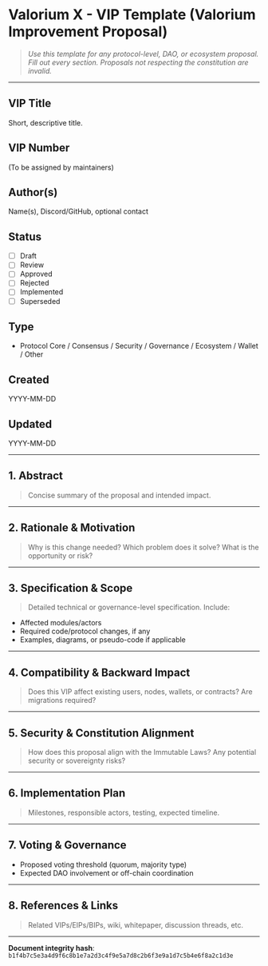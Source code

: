 # Valorium X - VIP Template (Valorium Improvement Proposal)

> _Use this template for any protocol-level, DAO, or ecosystem proposal. Fill out every section. Proposals not respecting the constitution are invalid._

---

## VIP Title

Short, descriptive title.

## VIP Number

(To be assigned by maintainers)

## Author(s)

Name(s), Discord/GitHub, optional contact

## Status

- [ ] Draft
- [ ] Review
- [ ] Approved
- [ ] Rejected
- [ ] Implemented
- [ ] Superseded

## Type

- Protocol Core / Consensus / Security / Governance / Ecosystem / Wallet / Other

## Created

YYYY-MM-DD

## Updated

YYYY-MM-DD

---

## 1. Abstract

> Concise summary of the proposal and intended impact.

---

## 2. Rationale & Motivation

> Why is this change needed? Which problem does it solve? What is the opportunity or risk?

---

## 3. Specification & Scope

> Detailed technical or governance-level specification. Include:
- Affected modules/actors
- Required code/protocol changes, if any
- Examples, diagrams, or pseudo-code if applicable

---

## 4. Compatibility & Backward Impact

> Does this VIP affect existing users, nodes, wallets, or contracts? Are migrations required?

---

## 5. Security & Constitution Alignment

> How does this proposal align with the Immutable Laws? Any potential security or sovereignty risks?

---

## 6. Implementation Plan

> Milestones, responsible actors, testing, expected timeline.

---

## 7. Voting & Governance

- Proposed voting threshold (quorum, majority type)
- Expected DAO involvement or off-chain coordination

---

## 8. References & Links

> Related VIPs/EIPs/BIPs, wiki, whitepaper, discussion threads, etc.

---

**Document integrity hash**:  
`b1f4b7c5e3a4d9f6c8b1e7a2d3c4f9e5a7d8c2b6f3e9a1d7c5b4e6f8a2c1d3e`